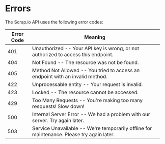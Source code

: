 # Errors

The Scrap.io API uses the following error codes:


Error Code | Meaning
---------- | -------
401 | Unauthorized -- Your API key is wrong, or not authorized to access this endpoint.
404 | Not Found -- The resource was not be found.
405 | Method Not Allowed -- You tried to access an endpoint with an invalid method.
422 | Unprocessable entity -- Your request is invalid.
423 | Locked -- The resource cannot be accessed.
429 | Too Many Requests -- You're making too many resquests! Slow down!
500 | Internal Server Error -- We had a problem with our server. Try again later.
503 | Service Unavailable -- We're temporarily offline for maintenance. Please try again later.
